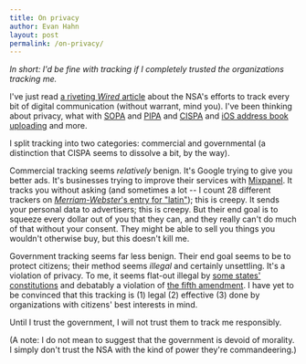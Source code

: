 ```yaml
---
title: On privacy
author: Evan Hahn
layout: post
permalink: /on-privacy/
---
```

*In short: I'd be fine with tracking if I completely trusted the organizations tracking me.*

I've just read [a riveting *Wired* article][1] about the NSA's efforts to track every bit of digital communication (without warrant, mind you). I've been thinking about privacy, what with [SOPA][2] and [PIPA][3] and [CISPA][4] and [iOS address book uploading][5] and more.

I split tracking into two categories: commercial and governmental (a distinction that CISPA seems to dissolve a bit, by the way).

Commercial tracking seems *relatively* benign. It's Google trying to give you better ads. It's businesses trying to improve their services with [Mixpanel][6]. It tracks you without asking (and sometimes a lot -- I count 28 different trackers on [*Merriam-Webster*'s entry for "latin"][7]); this is creepy. It sends your personal data to advertisers; this is creepy. But their end goal is to squeeze every dollar out of you that they can, and they really can't do much of that without your consent. They might be able to sell you things you wouldn't otherwise buy, but this doesn't kill me.

Government tracking seems far less benign. Their end goal seems to be to protect citizens; their method seems *illegal* and certainly unsettling. It's a violation of privacy. To me, it seems flat-out illegal by [some states' constitutions][8] and debatably a violation of [the fifth amendment][9]. I have yet to be convinced that this tracking is (1) legal (2) effective (3) done by organizations with citizens' best interests in mind.

Until I trust the government, I will not trust them to track me responsibly.

(A note: I do not mean to suggest that the government is devoid of morality. I simply don't trust the NSA with the kind of power they're commandeering.)

 [1]: http://www.wired.com/threatlevel/2012/03/ff_nsadatacenter
 [2]: http://en.wikipedia.org/wiki/Stop_Online_Piracy_Act
 [3]: http://en.wikipedia.org/wiki/Protect_IP_Act
 [4]: http://en.wikipedia.org/wiki/Cyber_Intelligence_Sharing_and_Protection_Act
 [5]: http://mclov.in/2012/02/08/path-uploads-your-entire-address-book-to-their-servers.html
 [6]: http://mixpanel.com
 [7]: http://www.merriam-webster.com/dictionary/latin
 [8]: http://www.leginfo.ca.gov/.const/.article_1
 [9]: http://www.law.cornell.edu/constitution/fifth_amendment
